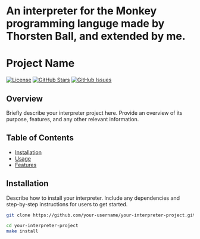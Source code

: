 # An interpreter for the Monkey programming languge made by Thorsten Ball, and extended by me.

# Project Name

[![License](https://img.shields.io/badge/License-MIT-blue.svg)](LICENSE)
[![GitHub Stars](https://img.shields.io/github/stars/your-username/your-interpreter-project.svg)](https://github.com/your-username/your-interpreter-project/stargazers)
[![GitHub Issues](https://img.shields.io/github/issues/your-username/your-interpreter-project.svg)](https://github.com/your-username/your-interpreter-project/issues)

## Overview

Briefly describe your interpreter project here. Provide an overview of its purpose, features, and any other relevant information.

## Table of Contents

- [Installation](#installation)
- [Usage](#usage)
- [Features](#features)
<!-- - [License](#license)
- [Acknowledgments](#acknowledgments)
- [Contributing](#contributing) -->

## Installation

Describe how to install your interpreter. Include any dependencies and step-by-step instructions for users to get started.

```bash
git clone https://github.com/your-username/your-interpreter-project.git

cd your-interpreter-project
make install
